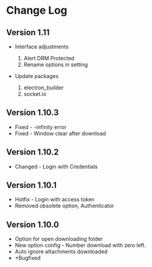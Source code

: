 # Change Log

## Version 1.11

* Interface adjustments

    1. Alert DRM Protected
    2. Rename options in setting

* Update packages

    1. electron_builder
    2. socket.io

## Version 1.10.3

* Fixed - -infinity error
* Fixed - Window clear after download

## Version 1.10.2

* Changed - Login with Credentials

## Version 1.10.1

* Hotfix - Login with access token
* Removed obsolete option, Authenticator

## Version 1.10.0

* Option for open downloading folder
* New option config - Number download with zero left.
* Auto ignore attachments downloaded
* +Bugfixed
